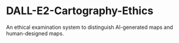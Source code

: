 # DALL-E2-Cartography-Ethics
An ethical examination system to distinguish AI-generated maps and human-designed maps.
